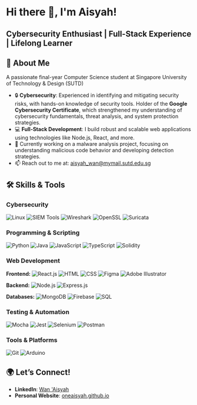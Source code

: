 # Hi there 👋, I'm Aisyah!
## Cybersecurity Enthusiast | Full-Stack Experience | Lifelong Learner

## 🚀 About Me
A passionate final-year Computer Science student at Singapore University of Technology & Design (SUTD)
- 🔒 **Cybersecurity**: Experienced in identifying and mitigating security risks, with hands-on knowledge of security tools. Holder of the **Google Cybersecurity Certificate**, which strengthened my understanding of cybersecurity fundamentals, threat analysis, and system protection strategies.
- 💻 **Full-Stack Development**: I build robust and scalable web applications using technologies like Node.js, React, and more.
- 🌱 Currently working on a malware analysis project, focusing on understanding malicious code behavior and developing detection strategies.
- 📫 Reach out to me at: [aisyah_wan@mymail.sutd.edu.sg](mailto:aisyah_wan@mymail.sutd.edu.sg)

## 🛠️ Skills & Tools

### **Cybersecurity**
![Linux](https://img.shields.io/badge/-Linux-FCC624?logo=linux&logoColor=black&style=flat)
![SIEM Tools](https://img.shields.io/badge/-SIEM%20Tools-FF6F00?style=flat)
![Wireshark](https://img.shields.io/badge/-Wireshark-1679A7?logo=wireshark&logoColor=white&style=flat)
![OpenSSL](https://img.shields.io/badge/-OpenSSL-721817?style=flat)
![Suricata](https://img.shields.io/badge/-Suricata-E84A27?style=flat)

### **Programming & Scripting**
![Python](https://img.shields.io/badge/-Python-3776AB?logo=python&logoColor=white&style=flat)
![Java](https://img.shields.io/badge/-Java-007396?logo=java&logoColor=white&style=flat)
![JavaScript](https://img.shields.io/badge/-JavaScript-F7DF1E?logo=javascript&logoColor=black&style=flat)
![TypeScript](https://img.shields.io/badge/-TypeScript-3178C6?logo=typescript&logoColor=white&style=flat)
![Solidity](https://img.shields.io/badge/-Solidity-363636?logo=solidity&logoColor=white&style=flat)

### **Web Development**
**Frontend:** 
  ![React.js](https://img.shields.io/badge/-React-61DAFB?logo=react&logoColor=black&style=flat)
  ![HTML](https://img.shields.io/badge/-HTML-E34F26?logo=html5&logoColor=white&style=flat)
  ![CSS](https://img.shields.io/badge/-CSS-1572B6?logo=css3&logoColor=white&style=flat)
  ![Figma](https://img.shields.io/badge/-Figma-F24E1E?logo=figma&logoColor=white&style=flat)
  ![Adobe Illustrator](https://img.shields.io/badge/-Adobe%20Illustrator-FF9A00?logo=adobeillustrator&logoColor=white&style=flat)

**Backend:**
  ![Node.js](https://img.shields.io/badge/-Node.js-339933?logo=node.js&logoColor=white&style=flat)
  ![Express.js](https://img.shields.io/badge/-Express.js-000000?logo=express&logoColor=white&style=flat)

**Databases:**
  ![MongoDB](https://img.shields.io/badge/-MongoDB-47A248?logo=mongodb&logoColor=white&style=flat)
  ![Firebase](https://img.shields.io/badge/-Firebase-FFCA28?logo=firebase&logoColor=black&style=flat)
  ![SQL](https://img.shields.io/badge/-SQL-4479A1?logo=postgresql&logoColor=white&style=flat)

### **Testing & Automation**
![Mocha](https://img.shields.io/badge/-Mocha-8D6748?logo=mocha&logoColor=white&style=flat)
![Jest](https://img.shields.io/badge/-Jest-C21325?logo=jest&logoColor=white&style=flat)
![Selenium](https://img.shields.io/badge/-Selenium-43B02A?logo=selenium&logoColor=white&style=flat)
![Postman](https://img.shields.io/badge/-Postman-FF6C37?logo=postman&logoColor=white&style=flat)

### **Tools & Platforms**
![Git](https://img.shields.io/badge/-Git-F05032?logo=git&logoColor=white&style=flat)
![Arduino](https://img.shields.io/badge/-Arduino-00979D?logo=arduino&logoColor=white&style=flat)


## 🌍 Let’s Connect!
- **LinkedIn**: [Wan 'Aisyah](https://linkedin.com/in/wan-aisyah)
- **Personal Website**: [oneaisyah.github.io](https://oneaisyah.github.io)